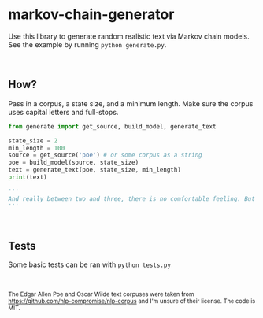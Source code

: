 # markov-chain-generator

Use this library to generate random realistic text via Markov chain models. See the example by running `python generate.py`.

<br>

## How?

Pass in a corpus, a state size, and a minimum length. Make sure the corpus uses capital letters and full-stops.

```python
from generate import get_source, build_model, generate_text

state_size = 2
min_length = 100
source = get_source('poe') # or some corpus as a string
poe = build_model(source, state_size)
text = generate_text(poe, state_size, min_length)
print(text)

'''
And really between two and three, there is no comfortable feeling. But the little spalpeen Mounseer Maiter-di-dauns that plumped his silf right down by the pond. Upon his own house, when wit and jollity reigned supreme-dampened a little, of course, expressed in regard to his conscience and himself. But although Hop-Frog, through the nose; the intestines through an avenue two miles long, and might have been a little amused. When we had great reason to congratulate ourselves upon our good fortune. Approaching the table, and in the way of indemnification inserted his left thumb in the external world, when, with many a fine thing.
'''
```

<br>

## Tests

Some basic tests can be ran with `python tests.py`

<br>

<sub>The Edgar Allen Poe and Oscar Wilde text corpuses were taken from https://github.com/nlp-compromise/nlp-corpus and I'm unsure of their license. The code is MIT.</sub>
